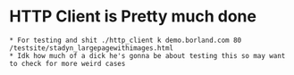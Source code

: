 # HTTP Client is Pretty much done
	* For testing and shit ./http_client k demo.borland.com 80 /testsite/stadyn_largepagewithimages.html
	* Idk how much of a dick he's gonna be about testing this so may want to check for more weird cases
